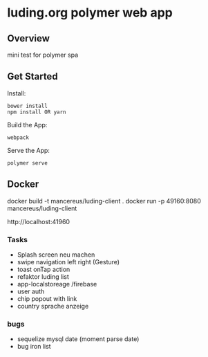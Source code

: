 # luding.org polymer web app
## Overview
mini test for polymer spa 
## Get Started
Install:
```
bower install
npm install OR yarn
```
Build the App:
```
webpack
```
Serve the App:
```
polymer serve
```

## Docker

docker build -t mancereus/luding-client .
docker run -p 49160:8080 mancereus/luding-client

http://localhost:41960

### Tasks

* Splash screen neu machen
* swipe navigation left right (Gesture)
* toast onTap action
* refaktor luding list
* app-localstoreage /firebase
* user auth
* chip popout with link
* country sprache anzeige


### bugs
* sequelize mysql date (moment parse date)
* bug iron list
